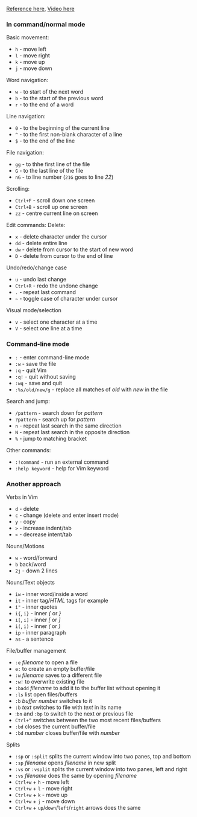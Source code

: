 [Reference here](https://ctoomey.com/mastering-the-vim-language-slides.pdf),
[Video here](https://youtu.be/wlR5gYd6um0)

### In command/normal mode

Basic movement:
- `h` - move left
- `l` - move right
- `k` - move up
- `j` - move down

Word navigation:
- `w` - to start of the next word
- `b` - to the start of the previous word
- `r` - to the end of a word

Line navigation:
- `0` - to the beginning of the current line
- `^` - to the first non-blank character of a line
- `$` - to the end of the line

File navigation:
- `gg` - to thhe first line of the file
- `G` - to the last line of the file
- `nG` - to line number (`21G` goes to line *22*)

Scrolling:
- `Ctrl+F` - scroll down one screen
- `Ctrl+B` - scroll up one screen
- `zz` - centre current line on screen

Edit commands:
Delete:
- `x` - delete character under the cursor
- `dd` - delete entire line
- `dw` - delete from cursor to the start of new word
- `D` - delete from cursor to the end of line

Undo/redo/change case
- `u` - undo last change
- `Ctrl+R` - redo the undone change
- `.` - repeat last command
- `~` - toggle case of character under cursor

Visual mode/selection
- `v` - select one character at a time
- `V` - select one line at a time

### Command-line mode
- `:` - enter command-line mode
- `:w` - save the file
- `:q` - quit Vim
- `:q!` - quit without saving
- `:wq` - save and quit
- `:%s/old/new/g` - replace all matches of *old* with *new* in the file

Search and jump:
- `/pattern` - search down for *pattern*
- `?pattern` - search up for *pattern*
- `n` - repeat last search in the same direction
- `N` - repeat last search in the opposite direction
- `%` - jump to matching bracket

Other commands:
- `:!command` - run an external command
- `:help keyword` - help for Vim keyword


### Another approach
Verbs in Vim
- `d` - delete  
- `c` - change (delete and enter insert mode)
- `y` - copy
- `>` - increase indent/tab
- `<` - decrease intent/tab

Nouns/Motions
- `w` - word/forward
- `b` back/word
- `2j` - down 2 lines

Nouns/Text objects
- `iw` - inner word/inside a word
- `it` - inner tag/*HTML* tags for example
- `i"` - inner quotes
- `i{`, `i}` - inner *{* or *}*
- `i[`, `i]` - inner *[* or *]*
- `i(`, `i)` - inner *(* or *)*
- `ip` - inner paragraph
- `as` - a sentence

File/buffer management
- `:e` *filename* to open a file
- `e:` to create an empty buffer/file
- `:w` *filename* saves to a different file
- `:w!` to overwrite existing file
- `:badd` *filename* to add it to the buffer list without opening it
- `:ls` list open files/buffers
- `:b` *buffer number* switches to it
- `:b` *text* switches to file with *text* in its name
- :`bn` and `:bp` to switch to the next or previous file
- `Ctrl+^` switches between the two most recent files/buffers
- `:bd` closes the current buffer/file
- `:bd` *number* closes buffer/file with *number*

Splits
- `:sp` or `:split` splits the current window into two panes, top and bottom
- `:sp` *filename* opens *filename* in new split
- `:vs` or `:vsplit` splits the current window into two panes, left and right
- `:vs` *filename* does the same by opening *filename*
- `Ctrl+w` + `h` - move left
- `Ctrl+w` + `l` - move right
- `Ctrl+w` + `k` - move up
- `Ctrl+w` + `j` - move down
- `Ctrl+w` + `up`/`down`/`left`/`right` arrows does the same
